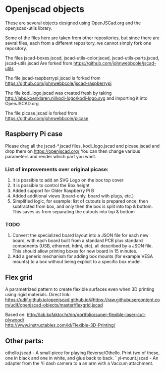 Openjscad objects
=================
These are several objects designed using OpenJSCad.org and the openjscad-utils library.

Some of the files here are taken from other repositories, but since there are sevral files, each from a different repository, we cannot simply fork one repository.

The files jscad-boxes.jscad, jscad-utils-color.jscad, jscad-utils-parts.jscad, jscad-utils.jscad Are forked from https://github.com/johnwebbcole/jscad-utils

The file jscad-raspberrypi.jscad is forked from https://github.com/johnwebbcole/jscad-raspberrypi

The file kodi_logo.jscad was created fresh by taking http://labs.koenklaren.nl/kodi-logo/kodi-logo.svg and importing it into OpenJSCAD.org

The file picase.jscad is forked from https://github.com/johnwebbcole/picase

Raspberry Pi case
-----------------
Please drag all the jscad-*.jscad files, kodi_logo.jscad and picase.jscad and drop them on https://openjscad.org/
You can then change various parameters and render which part you want.

### List of improvements over original picase:
1. It is possible to add an SVG Logo on the box top cover
2. It is possible to control the Box height
3. Added support for Older Raspberry Pi B
4. Added additional views (board-only, board with plugs, etc.)
5. Simplified logic, for example: list of cutouts is prepared once, then subtracted from box, and only then the box is split into top & bottom. This saves us from separating the cutouts into top & bottom

### TODO
1. Convert the specialized board layout into a JSON file for each new board, with each board built from a standard PCB plus standard components (USB, ethernet, hdmi, etc), all described by a JSON file.
This should allow printing boxes for new board in 15 minutes.
2. Add a generic mechanism for adding box mounts (for example VESA mounts) to a box without being explicit to a specific box model.

Flex grid
---------
A parametrized pattern to create flexible surfaces even when 3D printing using rigid materials.
Direct link:  
https://udif.github.io/openjscad.github.io/#https://raw.githubusercontent.com/udif/openjscad-objects/master/flexgrid.jscad  

Based on:
http://lab.kofaktor.hr/en/portfolio/super-flexible-laser-cut-plywood/  
http://www.instructables.com/id/Flexible-3D-Printing/

Other parts:
------------
othello.jscad - A small piece for playing Reverse/Othello. Print two of these, one in black and one in white, and glue back to back. `
yi-mount.jscad - An adapter from the Yi dash camera to a an arm with a Vaccum  attachment.
